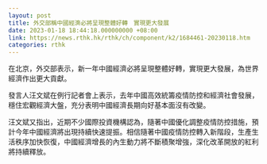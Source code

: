 ```yaml
---
layout: post
title: 外交部稱中國經濟必將呈現整體好轉　實現更大發展
date: 2023-01-18 18:44:18.000000000 +08:00
link: https://news.rthk.hk/rthk/ch/component/k2/1684461-20230118.htm
categories: rthk
---
```


在北京，外交部表示，新一年中國經濟必將呈現整體好轉，實現更大發展，為世界經濟作出更大貢獻。

發言人汪文斌在例行記者會上表示，去年中國高效統籌疫情防控和經濟社會發展，穩住宏觀經濟大盤，充分表明中國經濟長期向好基本面沒有改變。

汪文斌又指出，近期不少國際投資機構認為，隨著中國優化調整疫情防控措施，預計今年中國經濟將出現持續快速提振。相信隨著中國疫情防控轉入新階段，生產生活秩序加快恢復，中國經濟增長的內生動力將不斷積聚增強，深化改革開放的紅利將持續釋放。
